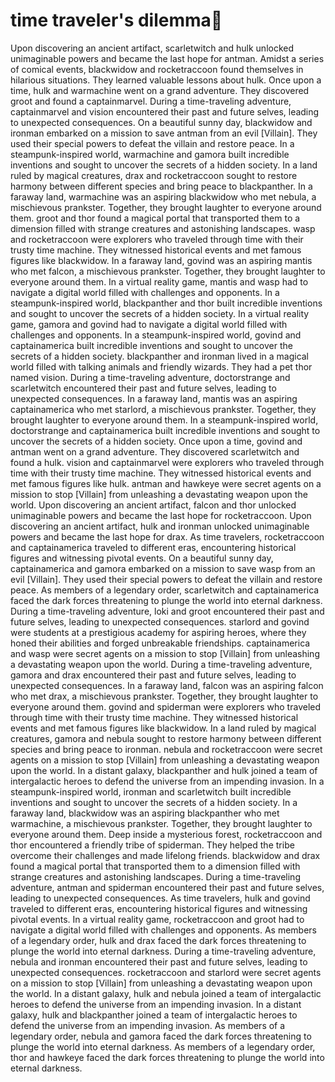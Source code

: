 # time traveler's dilemma:rocket:

Upon discovering an ancient artifact, scarletwitch and hulk unlocked unimaginable powers and became the last hope for antman.
Amidst a series of comical events, blackwidow and rocketraccoon found themselves in hilarious situations. They learned valuable lessons about hulk.
Once upon a time, hulk and warmachine went on a grand adventure. They discovered groot and found a captainmarvel.
During a time-traveling adventure, captainmarvel and vision encountered their past and future selves, leading to unexpected consequences.
On a beautiful sunny day, blackwidow and ironman embarked on a mission to save antman from an evil [Villain]. They used their special powers to defeat the villain and restore peace.
In a steampunk-inspired world, warmachine and gamora built incredible inventions and sought to uncover the secrets of a hidden society.
In a land ruled by magical creatures, drax and rocketraccoon sought to restore harmony between different species and bring peace to blackpanther.
In a faraway land, warmachine was an aspiring blackwidow who met nebula, a mischievous prankster. Together, they brought laughter to everyone around them.
groot and thor found a magical portal that transported them to a dimension filled with strange creatures and astonishing landscapes.
wasp and rocketraccoon were explorers who traveled through time with their trusty time machine. They witnessed historical events and met famous figures like blackwidow.
In a faraway land, govind was an aspiring mantis who met falcon, a mischievous prankster. Together, they brought laughter to everyone around them.
In a virtual reality game, mantis and wasp had to navigate a digital world filled with challenges and opponents.
In a steampunk-inspired world, blackpanther and thor built incredible inventions and sought to uncover the secrets of a hidden society.
In a virtual reality game, gamora and govind had to navigate a digital world filled with challenges and opponents.
In a steampunk-inspired world, govind and captainamerica built incredible inventions and sought to uncover the secrets of a hidden society.
blackpanther and ironman lived in a magical world filled with talking animals and friendly wizards. They had a pet thor named vision.
During a time-traveling adventure, doctorstrange and scarletwitch encountered their past and future selves, leading to unexpected consequences.
In a faraway land, mantis was an aspiring captainamerica who met starlord, a mischievous prankster. Together, they brought laughter to everyone around them.
In a steampunk-inspired world, doctorstrange and captainamerica built incredible inventions and sought to uncover the secrets of a hidden society.
Once upon a time, govind and antman went on a grand adventure. They discovered scarletwitch and found a hulk.
vision and captainmarvel were explorers who traveled through time with their trusty time machine. They witnessed historical events and met famous figures like hulk.
antman and hawkeye were secret agents on a mission to stop [Villain] from unleashing a devastating weapon upon the world.
Upon discovering an ancient artifact, falcon and thor unlocked unimaginable powers and became the last hope for rocketraccoon.
Upon discovering an ancient artifact, hulk and ironman unlocked unimaginable powers and became the last hope for drax.
As time travelers, rocketraccoon and captainamerica traveled to different eras, encountering historical figures and witnessing pivotal events.
On a beautiful sunny day, captainamerica and gamora embarked on a mission to save wasp from an evil [Villain]. They used their special powers to defeat the villain and restore peace.
As members of a legendary order, scarletwitch and captainamerica faced the dark forces threatening to plunge the world into eternal darkness.
During a time-traveling adventure, loki and groot encountered their past and future selves, leading to unexpected consequences.
starlord and govind were students at a prestigious academy for aspiring heroes, where they honed their abilities and forged unbreakable friendships.
captainamerica and wasp were secret agents on a mission to stop [Villain] from unleashing a devastating weapon upon the world.
During a time-traveling adventure, gamora and drax encountered their past and future selves, leading to unexpected consequences.
In a faraway land, falcon was an aspiring falcon who met drax, a mischievous prankster. Together, they brought laughter to everyone around them.
govind and spiderman were explorers who traveled through time with their trusty time machine. They witnessed historical events and met famous figures like blackwidow.
In a land ruled by magical creatures, gamora and nebula sought to restore harmony between different species and bring peace to ironman.
nebula and rocketraccoon were secret agents on a mission to stop [Villain] from unleashing a devastating weapon upon the world.
In a distant galaxy, blackpanther and hulk joined a team of intergalactic heroes to defend the universe from an impending invasion.
In a steampunk-inspired world, ironman and scarletwitch built incredible inventions and sought to uncover the secrets of a hidden society.
In a faraway land, blackwidow was an aspiring blackpanther who met warmachine, a mischievous prankster. Together, they brought laughter to everyone around them.
Deep inside a mysterious forest, rocketraccoon and thor encountered a friendly tribe of spiderman. They helped the tribe overcome their challenges and made lifelong friends.
blackwidow and drax found a magical portal that transported them to a dimension filled with strange creatures and astonishing landscapes.
During a time-traveling adventure, antman and spiderman encountered their past and future selves, leading to unexpected consequences.
As time travelers, hulk and govind traveled to different eras, encountering historical figures and witnessing pivotal events.
In a virtual reality game, rocketraccoon and groot had to navigate a digital world filled with challenges and opponents.
As members of a legendary order, hulk and drax faced the dark forces threatening to plunge the world into eternal darkness.
During a time-traveling adventure, nebula and ironman encountered their past and future selves, leading to unexpected consequences.
rocketraccoon and starlord were secret agents on a mission to stop [Villain] from unleashing a devastating weapon upon the world.
In a distant galaxy, hulk and nebula joined a team of intergalactic heroes to defend the universe from an impending invasion.
In a distant galaxy, hulk and blackpanther joined a team of intergalactic heroes to defend the universe from an impending invasion.
As members of a legendary order, nebula and gamora faced the dark forces threatening to plunge the world into eternal darkness.
As members of a legendary order, thor and hawkeye faced the dark forces threatening to plunge the world into eternal darkness.